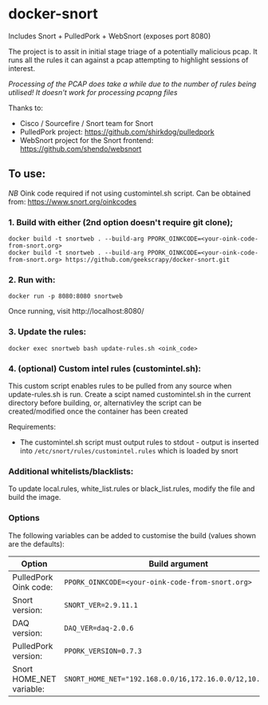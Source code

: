 # docker-snort
 
Includes Snort + PulledPork + WebSnort (exposes port 8080)

The project is to assit in initial stage triage of a potentially malicious pcap. It runs all the rules it can against a pcap attempting to highlight sessions of interest.

*Processing of the PCAP does take a while due to the number of rules being utilised!*
*It doesn't work for processing pcapng files*

Thanks to:
- Cisco / Sourcefire / Snort team for Snort
- PulledPork project: https://github.com/shirkdog/pulledpork
- WebSnort project for the Snort frontend: https://github.com/shendo/websnort

## To use:

*NB* Oink code required if not using customintel.sh script. Can be obtained from: https://www.snort.org/oinkcodes

### 1. Build with either (2nd option doesn't require git clone);
 
    docker build -t snortweb . --build-arg PPORK_OINKCODE=<your-oink-code-from-snort.org>
    docker build -t snortweb . --build-arg PPORK_OINKCODE=<your-oink-code-from-snort.org> https://github.com/geekscrapy/docker-snort.git
    
### 2. Run with:

    docker run -p 8080:8080 snortweb
    
Once running, visit http://localhost:8080/

### 3. Update the rules:

    docker exec snortweb bash update-rules.sh <oink_code>

### 4. (optional) Custom intel rules (customintel.sh):

This custom script enables rules to be pulled from any source when update-rules.sh is run.
Create a scipt named customintel.sh in the current directory before building, or, alternativley the script can be created/modified once the container has been created
    
Requirements:
- The customintel.sh script must output rules to stdout - output is inserted into ```/etc/snort/rules/customintel.rules``` which is loaded by snort

### Additional whitelists/blacklists: 
To update local.rules, white_list.rules or black_list.rules, modify the file and build the image.

### Options
The following variables can be added to customise the build (values shown are the defaults):
 
| Option                   | Build argument                                                 |
|--------------------------|----------------------------------------------------------------|
| PulledPork Oink code:    | ```PPORK_OINKCODE=<your-oink-code-from-snort.org>```           |
| Snort version:           | ```SNORT_VER=2.9.11.1```                                       |
| DAQ version:             | ```DAQ_VER=daq-2.0.6```                                        |
| PulledPork version:      | ```PPORK_VERSION=0.7.3```                                      |
| Snort HOME_NET variable: | ```SNORT_HOME_NET="192.168.0.0/16,172.16.0.0/12,10.0.0.0/8"``` |
